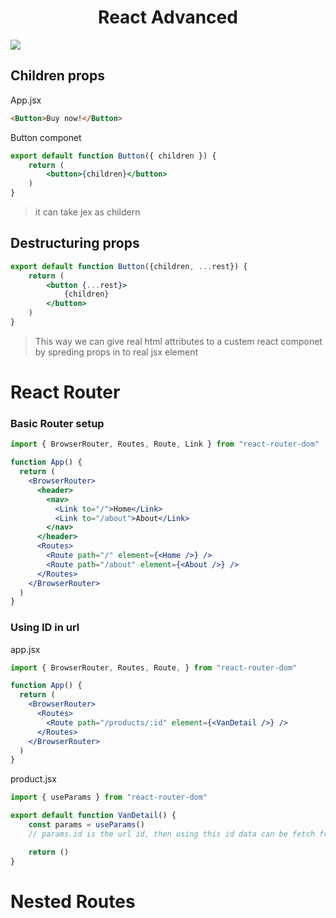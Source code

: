 <h1 align="center">React Advanced</h1>

![](https://media.licdn.com/dms/image/C4E12AQEBVCR2SpRr9g/article-cover_image-shrink_720_1280/0/1625909824541?e=2147483647&v=beta&t=Y_zSoI8cPUR3wQvPyYK15PLWpQJJ0si6OvsuXFnIC18)

## Children props

App.jsx
```html
<Button>Buy now!</Button>
```

Button componet
```jsx
export default function Button({ children }) {
    return (
        <button>{children}</button>
    )
}
```

> it can take jex as childern


## Destructuring props

```jsx
export default function Button({children, ...rest}) {
    return (
        <button {...rest}>
            {children}
        </button>
    )
}
```

> This way we can give real html attributes to a custem react componet by spreding props in to real jsx element

# React Router

### Basic Router setup

```jsx
import { BrowserRouter, Routes, Route, Link } from "react-router-dom"

function App() {
  return (
    <BrowserRouter>
      <header>
        <nav>
          <Link to="/">Home</Link>
          <Link to="/about">About</Link>
        </nav>
      </header>
      <Routes>
        <Route path="/" element={<Home />} />
        <Route path="/about" element={<About />} />
      </Routes>
    </BrowserRouter>
  )
}
```

### Using ID in url

app.jsx
```jsx
import { BrowserRouter, Routes, Route, } from "react-router-dom"

function App() {
  return (
    <BrowserRouter>
      <Routes>
        <Route path="/products/:id" element={<VanDetail />} />
      </Routes>
    </BrowserRouter>
  )
}
```
product.jsx

```jsx
import { useParams } from "react-router-dom"

export default function VanDetail() {
    const params = useParams()
    // params.id is the url id, then using this id data can be fetch from server

    return ()
}
```

# Nested Routes

